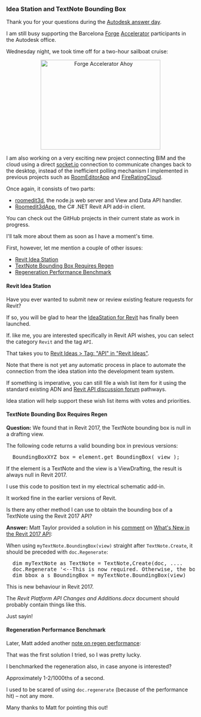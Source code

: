<head>
<meta http-equiv="Content-Type" content="text/html; charset=utf-8">
<link rel="stylesheet" type="text/css" href="bc.css">
<script src="run_prettify.js" type="text/javascript"></script>
<!--
<script src="https://google-code-prettify.googlecode.com/svn/loader/run_prettify.js" type="text/javascript"></script>
-->
</head>

<!---

Idea Station and TextNote Bounding Box #revitAPI #3dwebcoder @AutodeskForge #adsk #aec #bim #AutodeskAnswerDay

Thank you for your questions during the Autodesk answer day. I am still busy supporting the Barcelona Forge Accelerator participants in the Autodesk office. I am also working on a very exciting new project connecting BIM and the cloud using a direct socket.io connection to communicate changes back to the desktop, instead of the inefficient polling mechanism I implemented in previous projects. Once again, it consists of two parts, the node.js web server and View and Data API handler and the C# .NET Revit API add-in client
&ndash; Revit Idea Station
&ndash; TextNote Bounding Box Requires Regen
&ndash; Regeneration Performance Benchmark...

-->

### Idea Station and TextNote Bounding Box

Thank you for your questions during the [Autodesk answer day](http://forums.autodesk.com/t5/autodeskhelp/autodesk-answer-day-may-18th-2016/ba-p/6277390).

I am still busy supporting the Barcelona [Forge](http://forge.autodesk.com) [Accelerator](http://autodeskcloudaccelerator.com) participants in the Autodesk office.

Wednesday night, we took time off for a two-hour sailboat cruise:

<center>
<a data-flickr-embed="true"  href="https://www.flickr.com/photos/jeremytammik/albums/72157668599840235" title="Forge Accelerator Ahoy"><img src="https://farm8.staticflickr.com/7594/27014775142_d30eb90c39_n.jpg" width="320" height="240" alt="Forge Accelerator Ahoy"></a><script async src="//embedr.flickr.com/assets/client-code.js" charset="utf-8"></script>
</center>

I am also working on a very exciting new project connecting BIM and the cloud using a direct [socket.io](http://socket.io) connection
to communicate changes back to the desktop, instead of the inefficient polling mechanism I implemented in previous projects such
as [RoomEditorApp](https://github.com/jeremytammik/RoomEditorApp)
and [FireRatingCloud](https://github.com/jeremytammik/FireRatingCloud).

Once again, it consists of two parts:

- [roomedit3d](https://github.com/jeremytammik/roomedit3d), the node.js web server and View and Data API handler.
- [Roomedit3dApp](https://github.com/jeremytammik/Roomedit3dApp), the C# .NET Revit API add-in client.

You can check out the GitHub projects in their current state as work in progress.

I'll talk more about them as soon as I have a moment's time.

First, however, let me mention a couple of other issues:

- [Revit Idea Station](#2)
- [TextNote Bounding Box Requires Regen](#3)
- [Regeneration Performance Benchmark](#4)



#### <a name="2"></a>Revit Idea Station

Have you ever wanted to submit new or review existing feature requests for Revit?

If so, you will be glad to hear
the [IdeaStation for Revit](http://forums.autodesk.com/t5/revit-ideas/idb-p/302/tab/most-recent) has
finally been launched.

If. like me, you are interested specifically in Revit API wishes, you can select the category `Revit` and the tag `API`.

That takes you to [Revit Ideas &gt; Tag: "API" in "Revit Ideas"](http://forums.autodesk.com/t5/tag/API/tg-p/board-id/302).

Note that there is not yet any automatic process in place to automate the connection from the idea station into the development team system.

If something is imperative, you can still file a wish list item for it using the standard existing ADN
and [Revit API discussion forum](http://forums.autodesk.com/t5/revit-api/bd-p/160) pathways.

Idea station will help support these wish list items with votes and priorities.


#### <a name="3"></a>TextNote Bounding Box Requires Regen

**Question:** We found that in Revit 2017, the TextNote bounding box is null in a drafting view.

The following code returns a valid bounding box in previous versions:

<pre class="code">
  BoundingBoxXYZ box = element.get_BoundingBox( view );
</pre>

If the element is a TextNote and the view is a ViewDrafting, the result is always null in Revit 2017.

I use this code to position text in my electrical schematic add-in.

It worked fine in the earlier versions of Revit.

Is there any other method I can use to obtain the bounding box of a TextNote using the Revit 2017 API?

**Answer:** Matt Taylor provided a solution in
his [comment](http://thebuildingcoder.typepad.com/blog/2016/04/whats-new-in-the-revit-2017-api.html#comment-2682251724)
on [What's New in the Revit 2017 API](http://thebuildingcoder.typepad.com/blog/2016/04/whats-new-in-the-revit-2017-api.html):

When using `myTextNote.BoundingBox(view)` straight after `TextNote.Create`, it should be preceded with `doc.Regenerate`:

<pre class="code">
  dim myTextNote as TextNote = TextNote,Create(doc, ....
  doc.Regenerate '<--This is now required. Otherwise, the bounding box is null.
  dim bbox a s BoundingBox = myTextNote.BoundingBox(view)
</pre>

This is new behaviour in Revit 2017.

The *Revit Platform API Changes and Additions.docx* document should probably contain things like this.

Just sayin!


#### <a name="4"></a>Regeneration Performance Benchmark

Later, Matt added another [note on regen performance](http://thebuildingcoder.typepad.com/blog/2016/04/whats-new-in-the-revit-2017-api.html#comment-2682319277):

That was the first solution I tried, so I was pretty lucky.

I benchmarked the regeneration also, in case anyone is interested?

Approximately 1-2/1000ths of a second.

I used to be scared of using `doc.regenerate` (because of the performance hit) &ndash; not any more.

Many thanks to Matt for pointing this out!
